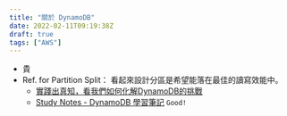 ```yaml
---
title: "關於 DynamoDB"
date: 2022-02-11T09:19:38Z
draft: true
tags: ["AWS"]
---
```


- 貴
- Ref. for Partition Split：
    看起來設計分區是希望能落在最佳的讀寫效能中。
  - [實踐出真知，看我們如何化解DynamoDB的挑戰](https://kknews.cc/tech/y5n688j.html)
  - [Study Notes - DynamoDB 學習筆記](https://rickhw.github.io/2016/08/17/AWS/Study-Notes-DynamoDB/)
    `Good!`
